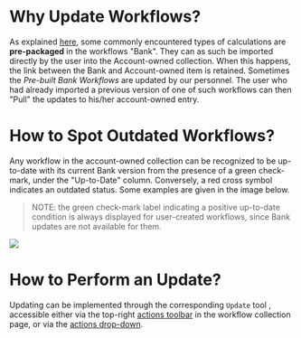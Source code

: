 # Why Update Workflows?

As explained [here](../bank.md#pre-built-bank-workflows), some commonly encountered types of calculations are **pre-packaged** in the workflows "Bank". They can as such be imported directly by the user into the Account-owned collection. When this happens, the link between the Bank and Account-owned item is retained. Sometimes the *Pre-built Bank Workflows* are updated by our personnel. The user who had already imported a previous version of one of such workflows can then "Pull" the updates to his/her account-owned entry. 

# How to Spot Outdated Workflows?

Any workflow in the account-owned collection can be recognized to be up-to-date with its current Bank version from the presence of a green check-mark, under the "Up-to-Date" column. Conversely, a red cross symbol indicates an outdated status. Some examples are given in the image below. 

> NOTE: the green check-mark label indicating a positive up-to-date condition is always displayed for user-created workflows, since Bank updates are not available for them.

<img src="/images/updating-workflows.png"/>

# How to Perform an Update?

Updating can be implemented through the corresponding `Update` tool <i class="zmdi zmdi-refresh zmdi-hc-border"></i>, accessible either via the top-right [actions toolbar](/entities-general/ui/explorer.md#actions-toolbar) in the workflow collection page, or via the [actions drop-down](/entities-general/ui/explorer.md#actions-dropdown).
